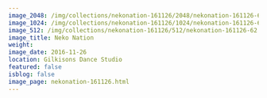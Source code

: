 ```yaml
---
image_2048: /img/collections/nekonation-161126/2048/nekonation-161126-62.jpg
image_1024: /img/collections/nekonation-161126/1024/nekonation-161126-62.jpg
image_512: /img/collections/nekonation-161126/512/nekonation-161126-62.jpg
image_title: Neko Nation
weight: 
image_date: 2016-11-26
location: Gilkisons Dance Studio
featured: false
isblog: false
image_page: nekonation-161126.html
---
```

